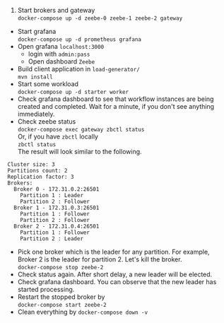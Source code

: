 1. Start brokers and gateway  
`docker-compose up -d zeebe-0 zeebe-1 zeebe-2 gateway`
* Start grafana  
`docker-compose up -d prometheus grafana`
* Open grafana `localhost:3000`
    * login with `admin:pass`
    * Open dashboard `Zeebe`
* Build client application in `load-generator/`  
`mvn install`
* Start some workload  
`docker-compose up -d starter worker`
* Check grafana dashboard to see that workflow instances are being created and completed. Wait for a minute, if you don't see anything immediately.
* Check zeebe status  
`docker-compose exec gateway zbctl status`  
Or, if you have `zbctl` locally  
`zbctl status`  
The result will look similar to the following.
```
Cluster size: 3
Partitions count: 2
Replication factor: 3
Brokers:
  Broker 0 - 172.31.0.2:26501
    Partition 1 : Leader
    Partition 2 : Follower
  Broker 1 - 172.31.0.3:26501
    Partition 1 : Follower
    Partition 2 : Follower
  Broker 2 - 172.31.0.4:26501
    Partition 1 : Follower
    Partition 2 : Leader
```
* Pick one broker which is the leader for any partition. For example, Broker 2 is the leader for partition 2. Let's kill the broker.  
`docker-compose stop zeebe-2`
* Check status again. After short delay, a new leader will be elected.
* Check grafana dashboard. You can observe that the new leader has started processing.
* Restart the stopped broker by  
`docker-compose start zeebe-2`
* Clean everything by `docker-compose down -v`
